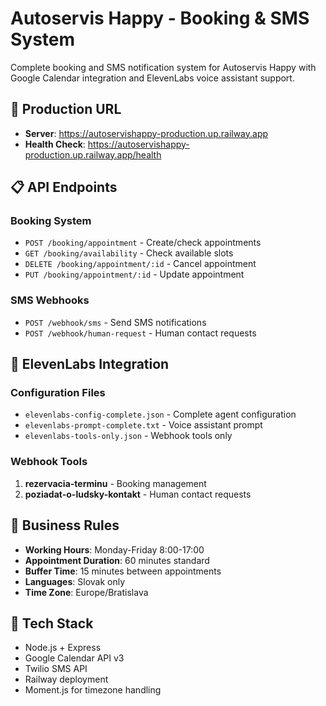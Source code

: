 # Autoservis Happy - Booking & SMS System

Complete booking and SMS notification system for Autoservis Happy with Google Calendar integration and ElevenLabs voice assistant support.

## 🚀 Production URL
- **Server**: https://autoservishappy-production.up.railway.app
- **Health Check**: https://autoservishappy-production.up.railway.app/health

## 📋 API Endpoints

### Booking System
- `POST /booking/appointment` - Create/check appointments
- `GET /booking/availability` - Check available slots
- `DELETE /booking/appointment/:id` - Cancel appointment
- `PUT /booking/appointment/:id` - Update appointment

### SMS Webhooks
- `POST /webhook/sms` - Send SMS notifications
- `POST /webhook/human-request` - Human contact requests

## 🔧 ElevenLabs Integration

### Configuration Files
- `elevenlabs-config-complete.json` - Complete agent configuration
- `elevenlabs-prompt-complete.txt` - Voice assistant prompt
- `elevenlabs-tools-only.json` - Webhook tools only

### Webhook Tools
1. **rezervacia-terminu** - Booking management
2. **poziadat-o-ludsky-kontakt** - Human contact requests

## 🏢 Business Rules
- **Working Hours**: Monday-Friday 8:00-17:00
- **Appointment Duration**: 60 minutes standard
- **Buffer Time**: 15 minutes between appointments
- **Languages**: Slovak only
- **Time Zone**: Europe/Bratislava

## 💾 Tech Stack
- Node.js + Express
- Google Calendar API v3
- Twilio SMS API
- Railway deployment
- Moment.js for timezone handling